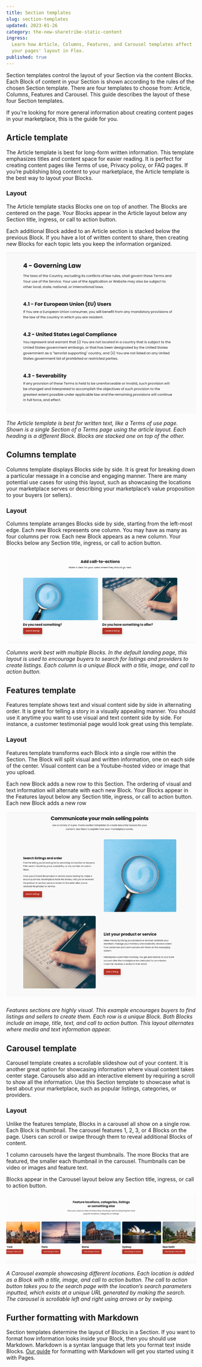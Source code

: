 ```yaml
---
title: Section templates
slug: section-templates
updated: 2023-01-26
category: the-new-sharetribe-static-content
ingress:
  Learn how Article, Columns, Features, and Carousel templates affect
  your pages' layout in Flex.
published: true
---
```


Section templates control the layout of your Section via the content
Blocks. Each Block of content in your Section is shown according to the
rules of the chosen Section template. There are four templates to choose
from: Article, Columns, Features and Carousel. This guide describes the
layout of these four Section templates.

If you're looking for more general information about creating content
pages in your marketplace, this is the guide for you.

## Article template

The Article template is best for long-form written information. This
template emphasizes titles and content space for easier reading. It is
perfect for creating content pages like Terms of use, Privacy policy, or
FAQ pages. If you’re publishing blog content to your marketplace, the
Article template is the best way to layout your Blocks.

### Layout

The Article template stacks Blocks one on top of another. The Blocks are
centered on the page. Your Blocks appear in the Article layout below any
Section title, ingress, or call to action button.

Each additional Block added to an Article section is stacked below the
previous Block. If you have a lot of written content to share, then
creating new Blocks for each topic lets you keep the information
organized.

![articles](./articles.png)

_The Article template is best for written text, like a Terms of use
page. Shown is a single Section of a Terms page using the article
layout. Each heading is a different Block. Blocks are stacked one on top
of the other._

## Columns template

Columns template displays Blocks side by side. It is great for breaking
down a particular message in a concise and engaging manner. There are
many potential use cases for using this layout, such as showcasing the
locations your marketplace serves or describing your marketplace’s value
proposition to your buyers (or sellers).

### Layout

Columns template arranges Blocks side by side, starting from the
left-most edge. Each new Block represents one column. You may have as
many as four columns per row. Each new Block appears as a new column.
Your Blocks below any Section title, ingress, or call to action button.

![columns](./columns.png)

_Columns work best with multiple Blocks. In the default landing page,
this layout is used to encourage buyers to search for listings and
providers to create listings. Each column is a unique Block with a
title, image, and call to action button._

## Features template

Features template shows text and visual content side by side in
alternating order. It is great for telling a story in a visually
appealing manner. You should use it anytime you want to use visual and
text content side by side. For instance, a customer testimonial page
would look great using this template.

### Layout

Features template transforms each Block into a single row within the
Section. The Block will split visual and written information, one on
each side of the center. Visual content can be a Youtube-hosted video or
image that you upload.

Each new Block adds a new row to this Section. The ordering of visual
and text information will alternate with each new Block. Your Blocks
appear in the Features layout below any Section title, ingress, or call
to action button. Each new Block adds a new row

![features](./features.png)

_Features sections are highly visual. This example encourages buyers to
find listings and sellers to create them. Each row is a unique Block.
Both Blocks include an image, title, text, and call to action button.
This layout alternates where media and text information appear._

## Carousel template

Carousel template creates a scrollable slideshow out of your content. It
is another great option for showcasing information where visual content
takes center stage. Carousels also add an interactive element by
requiring a scroll to show all the information. Use this Section
template to showcase what is best about your marketplace, such as
popular listings, categories, or providers.

### Layout

Unlike the features template, Blocks in a carousel all show on a single
row. Each Block is thumbnail. The carousel features 1, 2, 3, or 4 Blocks
on the page. Users can scroll or swipe through them to reveal additional
Blocks of content.

1 column carousels have the largest thumbnails. The more Blocks that are
featured, the smaller each thumbnail in the carousel. Thumbnails can be
video or images and feature text.

Blocks appear in the Carousel layout below any Section title, ingress,
or call to action button.

![carousel](./carousel.png)

_A Carousel example showcasing different locations. Each location is
added as a Block with a title, image, and call to action button. The
call to action button takes you to the search page with the location’s
search parameters inputted, which exists at a unique URL generated by
making the search. The carousel is scrollable left and right using
arrows or by swiping._

## Further formatting with Markdown

Section templates determine the layout of Blocks in a Section. If you
want to format how information looks inside your Block, then you should
use Markdown. Markdown is a syntax language that lets you format text
inside Blocks.
[Our guide](https://www.sharetribe.com/docs/operator-guides/how-to-format-your-text-in-pages/)
for formatting with Markdown will get you started using it with Pages.
